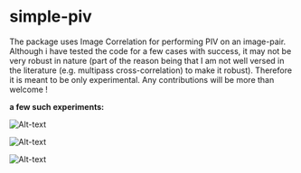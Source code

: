 # simple-piv

The package uses Image Correlation for performing PIV on an image-pair. Although i have tested the code for a few cases with success, it may not be very robust in nature (part of the reason being that I am not well versed in the literature (e.g. multipass cross-correlation) to make it robust). Therefore it is meant to be only experimental. Any contributions will be more than welcome !


**a few such experiments:**

![Alt-text](https://user-images.githubusercontent.com/10793580/34186350-51a12d0e-e52b-11e7-8a1f-8c2b4b96b4b5.png)

![Alt-text](https://user-images.githubusercontent.com/10793580/34186356-58bd810a-e52b-11e7-84e2-a8a15c3e652f.png)

![Alt-text](https://user-images.githubusercontent.com/10793580/34186364-5f276a06-e52b-11e7-9667-e40a8cf176d8.png)

